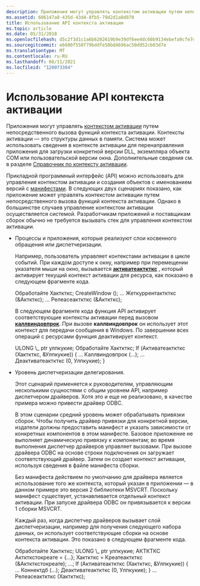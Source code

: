```yaml
---
description: Приложения могут управлять контекстом активации путем непосредственного вызова функций контекста активации.
ms.assetid: 606147a8-435d-43d4-8fb5-79d2d1a8d870
title: Использование API контекста активации
ms.topic: article
ms.date: 05/31/2018
ms.openlocfilehash: d5c2f3d1c1a6b6202619b9e39df6ee4dc60b9134ebefa9cfe7dea4db9a344bd7
ms.sourcegitcommit: e6600f550f79bddfe58bd4696ac50dd52cb03d7e
ms.translationtype: MT
ms.contentlocale: ru-RU
ms.lasthandoff: 08/11/2021
ms.locfileid: "120073304"
---
```

# <a name="using-the-activation-context-api"></a>Использование API контекста активации

Приложения могут управлять [контекстом активации](activation-contexts.md) путем непосредственного вызова функций контекста активации. Контексты активации — это структуры данных в памяти. Система может использовать сведения в контексте активации для перенаправления приложения для загрузки конкретной версии DLL, экземпляра объекта COM или пользовательской версии окна. Дополнительные сведения см. в разделе [Справочник по контексту активации](activation-context-reference.md).

Прикладной программный интерфейс (API) можно использовать для управления контекстом активации и создания объектов с именованием версий с [манифестами](manifests.md). В следующих двух сценариях показано, как приложение может управлять контекстом активации путем непосредственного вызова функций контекста активации. Однако в большинстве случаев управление контекстом активации осуществляется системой. Разработчикам приложений и поставщикам сборок обычно не требуется вызывать стек для управления контекстом активации.

-   Процессы и приложения, которые реализуют слои косвенного обращения или диспетчеризации.

    Например, пользователь управляет контекстами активации в цикле событий. При каждом доступе к окну, например при перемещении указателя мыши на окно, вызывается [**активатеакткткс**](/windows/desktop/api/Winbase/nf-winbase-activateactctx) , который активирует текущий контекст активации для ресурса, как показано в следующем фрагменте кода.

    <dl> Обработайте Хакткткс;  
    CreateWindow ();  
    ...  
    Жеткуррентакткткс (&Акткткс);  
    ...  
    Релеасеакткткс (&Акткткс);  
    </dl>

    В следующем фрагменте кода функция API активирует соответствующие контексты активации перед вызовом [**каллвиндовпрок**](/windows/win32/api/winuser/nf-winuser-callwindowproca). При вызове **каллвиндовпрок** он использует этот контекст для передачи сообщения в Windows. По завершении всех операций с ресурсами функция деактивирует контекст.

    <dl> ULONG \_ ptr улпкукие;  
    Обработайте Хакткткс;  
    If (Активатеакткткс (Хакткткс, &Улпкукие))  
    {  
    ...  
    Каллвиндовпрок (...);  
    ...  
    Деактиватеакткткс (0, Улпкукие);  
    }  
    </dl>

-   Уровень диспетчеризации делегирования.

    Этот сценарий применяется к руководителям, управляющим несколькими сущностями с общим уровнем API, например диспетчером драйверов. Хотя это и еще не реализовано, в качестве примера можно привести драйвер ODBC.

    В этом сценарии средний уровень может обрабатывать привязки сборок. Чтобы получить драйвер привязки для конкретной версии, издатели должны предоставить манифест и указать зависимости от конкретных компонентов в этом манифесте. Базовое приложение не выполняет динамическую привязку к компонентам; во время выполнения диспетчер драйверов управляет вызовами. При вызове драйвера ODBC на основе строки подключения он загружает соответствующий драйвер. Затем он создает контекст активации, используя сведения в файле манифеста сборки.

    Без манифеста действием по умолчанию для драйвера является использование того же контекста, который указан в приложении — в данном примере это версия 2 библиотеки MSVCRT. Поскольку манифест существует, устанавливается отдельный контекст активации. При запуске драйвера ODBC он привязывается к версии 1 сборки MSVCRT.

    Каждый раз, когда диспетчер драйверов вызывает слой диспетчеризации, например для получения следующего набора данных, он использует соответствующие сборки на основе контекста активации. Это показано в следующем фрагменте кода.

    <dl> Обработайте Хакткткс;  
    ULONG \_ ptr улпкукие;  
    АКТКТКС Акткткстокреате = {...};  
    Хакткткс = Креатеакткткс (&Акткткстокреате);  
    ...;  
    If (Активатеакткткс (Хакткткс, &Улпкукие))  
    {  
    ...  
    Коннектдб (...);  
    Деактиватеакткткс (0, Улпкукие);  
    }  
    ...  
    Релеасеакткткс (Хакткткс);  
    </dl>

 

 
